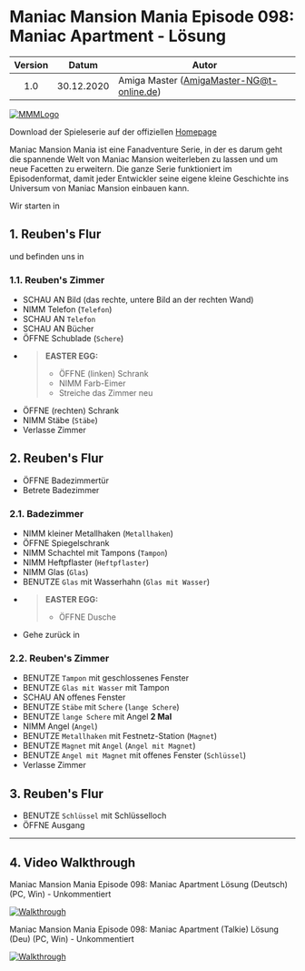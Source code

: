 # Maniac Mansion Mania Episode 098: Maniac Apartment - Lösung

| Version | Datum      | Autor                                     |
|:-------:|------------|-------------------------------------------|
|   1.0   | 30.12.2020 | Amiga Master (AmigaMaster-NG@t-online.de) |

[![MMMLogo](https://www.maniac-mansion-mania.com/banner/banner.png)](https://www.maniac-mansion-mania.com)

Download der Spieleserie auf der offiziellen [Homepage](https://www.maniac-mansion-mania.com)

Maniac Mansion Mania ist eine Fanadventure Serie, in der es darum geht die spannende Welt von Maniac Mansion weiterleben zu lassen und um neue Facetten zu erweitern. Die ganze Serie funktioniert im Episodenformat, damit jeder Entwickler seine eigene kleine Geschichte ins Universum von Maniac Mansion einbauen kann.

Wir starten in

## 1. Reuben's Flur

und befinden uns in

### 1.1. Reuben's Zimmer

- SCHAU AN Bild (das rechte, untere Bild an der rechten Wand)
- NIMM Telefon (`Telefon`)
- SCHAU AN `Telefon`
- SCHAU AN Bücher
- ÖFFNE Schublade (`Schere`)
- >**EASTER EGG:**
  >- ÖFFNE (linken) Schrank
  >- NIMM Farb-Eimer
  >- Streiche das Zimmer neu
- ÖFFNE (rechten) Schrank
- NIMM Stäbe (`Stäbe`)
- Verlasse Zimmer

## 2. Reuben's Flur

- ÖFFNE Badezimmertür
- Betrete Badezimmer

### 2.1. Badezimmer

- NIMM kleiner Metallhaken (`Metallhaken`)
- ÖFFNE Spiegelschrank
- NIMM Schachtel mit Tampons (`Tampon`)
- NIMM Heftpflaster (`Heftpflaster`)
- NIMM Glas (`Glas`)
- BENUTZE `Glas` mit Wasserhahn (`Glas mit Wasser`)
- >**EASTER EGG:**
  >- ÖFFNE Dusche
- Gehe zurück in

### 2.2. Reuben's Zimmer

- BENUTZE `Tampon` mit geschlossenes Fenster
- BENUTZE `Glas mit Wasser` mit Tampon
- SCHAU AN offenes Fenster
- BENUTZE `Stäbe` mit `Schere` (`lange Schere`)
- BENUTZE `lange Schere` mit Angel **2 Mal**
- NIMM Angel (`Angel`)
- BENUTZE `Metallhaken` mit Festnetz-Station (`Magnet`)
- BENUTZE `Magnet` mit `Angel` (`Angel mit Magnet`)
- BENUTZE `Angel mit Magnet` mit offenes Fenster (`Schlüssel`)
- Verlasse Zimmer

## 3. Reuben's Flur

- BENUTZE `Schlüssel` mit Schlüsselloch
- ÖFFNE Ausgang

--------------------------------------------------------------------------------

## 4. Video Walkthrough

Maniac Mansion Mania Episode 098: Maniac Apartment Lösung (Deutsch) (PC, Win) - Unkommentiert

[![Walkthrough](https://img.youtube.com/vi/vtMWVqQvXcA/0.jpg)](https://www.youtube.com/watch?v=vtMWVqQvXcA)

Maniac Mansion Mania Episode 098: Maniac Apartment (Talkie) Lösung (Deu) (PC, Win) - Unkommentiert

[![Walkthrough](https://img.youtube.com/vi/lbVn9PHj_ts/0.jpg)](https://www.youtube.com/watch?v=lbVn9PHj_ts)
